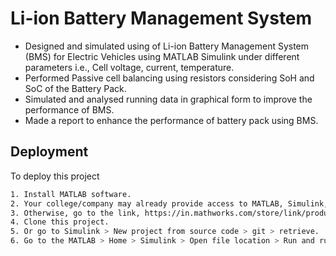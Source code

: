 # Li-ion Battery Management System

 - Designed and simulated using of Li-ion Battery Management System (BMS) for Electric Vehicles using MATLAB Simulink under different parameters i.e., Cell voltage, current, temperature. 
 - Performed Passive cell balancing using resistors considering SoH and SoC of the Battery Pack.
 - Simulated and analysed running data in graphical form to improve the performance of BMS.
 - Made a report to enhance the performance of battery pack using BMS.
## Deployment

To deploy this project

```bash
1. Install MATLAB software.
2. Your college/company may already provide access to MATLAB, Simulink, and add-on products through a campus-wide license.
3. Otherwise, go to the link, https://in.mathworks.com/store/link/products/student/SV?s_tid=ac_buy_sv_but1  to buy license and install the software.
4. Clone this project.
5. Or go to Simulink > New project from source code > git > retrieve.  
6. Go to the MATLAB > Home > Simulink > Open file location > Run and run these simulations.
```
